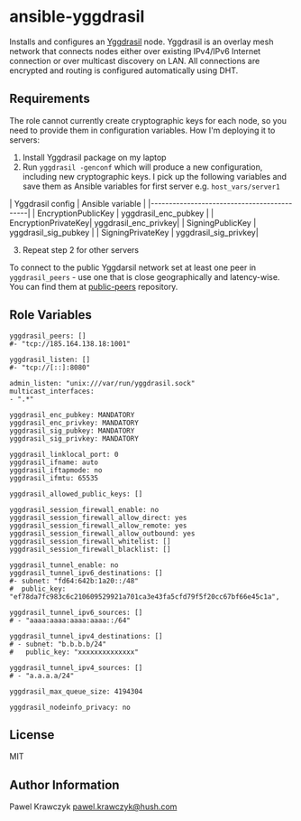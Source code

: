 ansible-yggdrasil
=================

Installs and configures an [Yggdrasil](https://yggdrasil-network.github.io/) node. Yggdrasil is an overlay mesh
network that connects nodes either over existing IPv4/IPv6 Internet connection or over multicast discovery on LAN.
All connections are encrypted and routing is configured automatically using DHT.

Requirements
------------

The role cannot currently create cryptographic keys for each node, so you need to provide them in configuration
variables. How I'm deploying it to servers:

1. Install Yggdrasil package on my laptop
2. Run `yggdrasil -genconf` which will produce a new configuration, including new cryptographic keys. I pick up
    the following variables and save them as Ansible variables for first server e.g. `host_vars/server1`
    
| Yggdrasil config    | Ansible variable     |
|--------------------------------------------|
| EncryptionPublicKey | yggdrasil_enc_pubkey |
| EncryptionPrivateKey| yggdrasil_enc_privkey|
| SigningPublicKey    | yggdrasil_sig_pubkey |
| SigningPrivateKey   | yggdrasil_sig_privkey|

3. Repeat step 2 for other servers

To connect to the public Yggdarsil network set at least one peer in `yggdrasil_peers` - use one that
is close geographically and latency-wise. You can find them at [public-peers](https://github.com/yggdrasil-network/public-peers)
repository. 

Role Variables
--------------

```yamlex
yggdrasil_peers: []
#- "tcp://185.164.138.18:1001"

yggdrasil_listen: []
#- "tcp://[::]:8080"

admin_listen: "unix:///var/run/yggdrasil.sock"
multicast_interfaces:
- ".*"

yggdrasil_enc_pubkey: MANDATORY
yggdrasil_enc_privkey: MANDATORY
yggdrasil_sig_pubkey: MANDATORY
yggdrasil_sig_privkey: MANDATORY

yggdrasil_linklocal_port: 0
yggdrasil_ifname: auto
yggdrasil_iftapmode: no
yggdrasil_ifmtu: 65535

yggdrasil_allowed_public_keys: []

yggdrasil_session_firewall_enable: no
yggdrasil_session_firewall_allow_direct: yes
yggdrasil_session_firewall_allow_remote: yes
yggdrasil_session_firewall_allow_outbound: yes
yggdrasil_session_firewall_whitelist: []
yggdrasil_session_firewall_blacklist: []

yggdrasil_tunnel_enable: no
yggdrasil_tunnel_ipv6_destinations: []
#- subnet: "fd64:642b:1a20::/48"
#  public_key: "ef78da7fc983c6c210609529921a701ca3e43fa5cfd79f5f20cc67bf66e45c1a",

yggdrasil_tunnel_ipv6_sources: []
# - "aaaa:aaaa:aaaa:aaaa::/64"

yggdrasil_tunnel_ipv4_destinations: []
# - subnet: "b.b.b.b/24"
#   public_key: "xxxxxxxxxxxxxx"

yggdrasil_tunnel_ipv4_sources: []
# - "a.a.a.a/24"

yggdrasil_max_queue_size: 4194304

yggdrasil_nodeinfo_privacy: no

```

License
-------

MIT

Author Information
------------------

Pawel Krawczyk <pawel.krawczyk@hush.com>